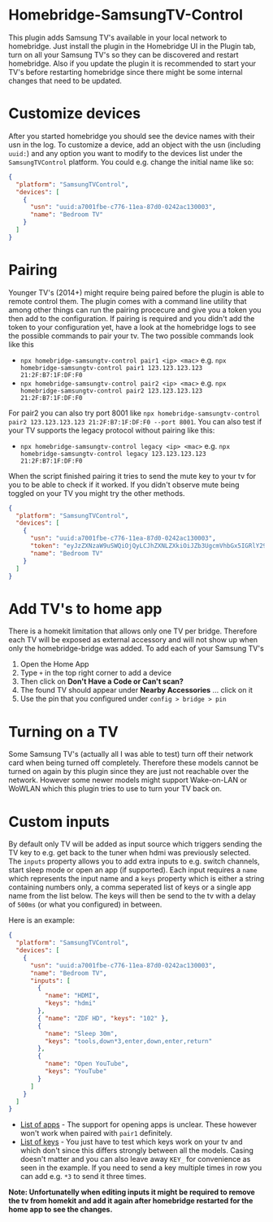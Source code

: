 # Homebridge-SamsungTV-Control

This plugin adds Samsung TV's available in your local network to homebridge. Just install the plugin in the Homebridge UI in the Plugin tab, turn on all your Samsung TV's so they can be discovered and restart homebridge. Also if you update the plugin it is recommended to start your TV's before restarting homebridge since there might be some internal changes that need to be updated.

# Customize devices

After you started homebridge you should see the device names with their usn in the log. To customize a device, add an object with the usn (including `uuid:`) and any option you want to modify to the devices list under the `SamsungTVControl` platform. You could e.g. change the initial name like so:

```json
{
  "platform": "SamsungTVControl",
  "devices": [
    {
      "usn": "uuid:a7001fbe-c776-11ea-87d0-0242ac130003",
      "name": "Bedroom TV"
    }
  ]
}
```

# Pairing

Younger TV's (2014+) might require being paired before the plugin is able to remote control them. The plugin comes with a command line utility that among other things can run the pairing procecure and give you a token you then add to the configuration. If pairing is required and you didn't add the token to your configuration yet, have a look at the homebridge logs to see the possible commands to pair your tv. The two possible commands look like this

- `npx homebridge-samsungtv-control pair1 <ip> <mac>` e.g. `npx homebridge-samsungtv-control pair1 123.123.123.123 21:2F:B7:1F:DF:F0`
- `npx homebridge-samsungtv-control pair2 <ip> <mac>` e.g. `npx homebridge-samsungtv-control pair2 123.123.123.123 21:2F:B7:1F:DF:F0`

For pair2 you can also try port 8001 like `npx homebridge-samsungtv-control pair2 123.123.123.123 21:2F:B7:1F:DF:F0 --port 8001`.
You can also test if your TV supports the legacy protocol without pairing like this:

- `npx homebridge-samsungtv-control legacy <ip> <mac>` e.g. `npx homebridge-samsungtv-control legacy 123.123.123.123 21:2F:B7:1F:DF:F0`

When the script finished pairing it tries to send the mute key to your tv for you to be able to check if it worked. If you didn't observe mute being toggled on your TV you might try the other methods.

```json
{
  "platform": "SamsungTVControl",
  "devices": [
    {
      "usn": "uuid:a7001fbe-c776-11ea-87d0-0242ac130003",
      "token": "eyJzZXNzaW9uSWQiOjQyLCJhZXNLZXkiOiJZb3UgcmVhbGx5IGRlY29kZWQgdGhpcz8g8J+YiSJ9==",
      "name": "Bedroom TV"
    }
  ]
}
```

# Add TV's to home app

There is a homekit limitation that allows only one TV per bridge. Therefore each TV will be exposed as external accessory and will not show up when only the homebridge-bridge was added. To add each of your Samsung TV's

1. Open the Home App
2. Type `+` in the top right corner to add a device
3. Then click on **Don't Have a Code or Can't scan?**
4. The found TV should appear under **Nearby Accessories** ... click on it
5. Use the pin that you configured under `config > bridge > pin`

# Turning on a TV

Some Samsung TV's (actually all I was able to test) turn off their network card when being turned off completely. Therefore these models cannot be turned on again by this plugin since they are just not reachable over the network. However some newer models might support Wake-on-LAN or WoWLAN which this plugin tries to use to turn your TV back on.

# Custom inputs

By default only TV will be added as input source which triggers sending the TV key to e.g. get back to the tuner when hdmi was previously selected. The `inputs` property allows you to add extra inputs to e.g. switch channels, start sleep mode or open an app (if supported). Each input requires a `name` which represents the input name and a `keys` property which is either a string containing numbers only, a comma seperated list of keys or a single app name from the list below. The keys will then be send to the tv with a delay of `500ms` (or what you configured) in between.

Here is an example:

```json
{
  "platform": "SamsungTVControl",
  "devices": [
    {
      "usn": "uuid:a7001fbe-c776-11ea-87d0-0242ac130003",
      "name": "Bedroom TV",
      "inputs": [
        {
          "name": "HDMI",
          "keys": "hdmi"
        },
        { "name": "ZDF HD", "keys": "102" },
        {
          "name": "Sleep 30m",
          "keys": "tools,down*3,enter,down,enter,return"
        },
        {
          "name": "Open YouTube",
          "keys": "YouTube"
        }
      ]
    }
  ]
}
```

- [List of apps](https://github.com/Toxblh/samsung-tv-control/blob/HEAD/src/apps.ts) - The support for opening apps is unclear. These however won't work when paired with `pair1` definitely.
- [List of keys](https://github.com/Toxblh/samsung-tv-control/blob/master/src/keys.ts) - You just have to test which keys work on your tv and which don't since this differs strongly between all the models. Casing doesn't matter and you can also leave away `KEY_` for convenience as seen in the example. If you need to send a key multiple times in row you can add e.g. `*3` to send it three times.

**Note: Unfortunatelly when editing inputs it might be required to remove the tv from homekit and add it again after homebridge restarted for the home app to see the changes.**
